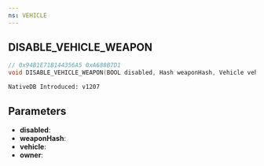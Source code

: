 ```yaml
---
ns: VEHICLE
---
```

## DISABLE_VEHICLE_WEAPON

```c
// 0x94B1E71B144356A5 0xA688B7D1
void DISABLE_VEHICLE_WEAPON(BOOL disabled, Hash weaponHash, Vehicle vehicle, Ped owner);
```

```
NativeDB Introduced: v1207
```

## Parameters
* **disabled**:
* **weaponHash**:
* **vehicle**:
* **owner**:
